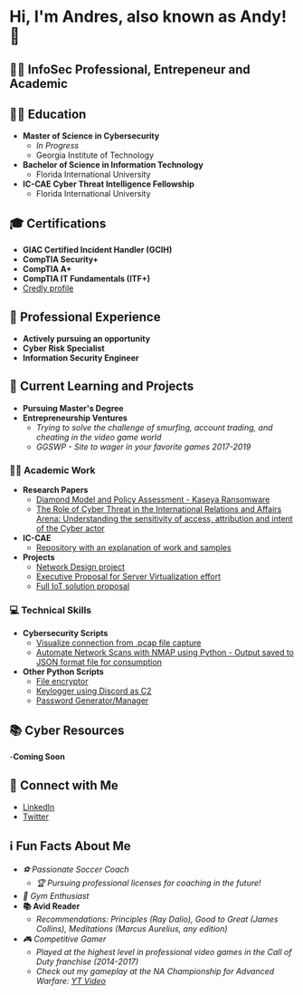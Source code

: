 <h1>Hi, I'm Andres, also known as Andy! 👋 </h1>

<h2>👨‍💻 InfoSec Professional, Entrepeneur and Academic </h2>

## 👨‍🎓 Education
- **Master of Science in Cybersecurity**
  - *In Progress*
  - Georgia Institute of Technology
- **Bachelor of Science in Information Technology**
  - Florida International University
- **IC-CAE Cyber Threat Intelligence Fellowship**
  - Florida International University

## 🎓 Certifications
- **GIAC Certified Incident Handler (GCIH)**
- **CompTIA Security+**
- **CompTIA A+**
- **CompTIA IT Fundamentals (ITF+)**
- [Credly profile](https://www.credly.com/users/andres-alvarez.173c1f7c/badges)

## 💼 Professional Experience
- **Actively pursuing an opportunity** 
- **Cyber Risk Specialist** 
- **Information Security Engineer**

## 🌱 Current Learning and Projects
- **Pursuing Master's Degree** 
- **Entrepreneurship Ventures**
  - *Trying to solve the challenge of smurfing, account trading, and cheating in the video game world*
  - *GGSWP - Site to wager in your favorite games 2017-2019*

### 👨‍🎓 Academic Work
- **Research Papers**
  - [Diamond Model and Policy Assessment - Kaseya Ransomware](https://github.com/Andresa1897/AcademicPapers/blob/main/Diamond%20model%20and%20Policy%20assessment%20-%20Kaseya%20Ransomware.pdf)
  - [The Role of Cyber Threat in the International Relations and Affairs Arena: Understanding the sensitivity of access, attribution and intent of the Cyber actor](https://github.com/Andresa1897/AcademicPapers/blob/main/The%20Role%20of%20Cyber%20Threat%20in%20the%20International%20Relations%20and%20Affairs%20Arena.pdf)
- **IC-CAE**
  - [Repository with an explanation of work and samples](https://github.com/Andresa1897/IC-CAE)
- **Projects**
  - [Network Design project](https://github.com/Andresa1897/NetworkDesignProject)
  - [Executive Proposal for Server Virtualization effort](https://github.com/Andresa1897/ExecutiveProposal)
  - [Full IoT solution proposal](https://github.com/Andresa1897/IoTProductProposal)

### 💻 Technical Skills
- **Cybersecurity Scripts**
  - [Visualize connection from .pcap file capture](https://github.com/Andresa1897/PcapFileCaptureVisualization)
  - [Automate Network Scans with NMAP using Python - Output saved to JSON format file for consumption](https://github.com/Andresa1897/AutomatedNetworkScansNMAP)
- **Other Python Scripts**
  - [File encryptor](https://github.com/Andresa1897/FileEncryptor)
  - [Keylogger using Discord as C2](https://github.com/Andresa1897/KeyloggerWithDiscordAsC2)
  - [Password Generator/Manager](https://github.com/Andresa1897/PasswordManager-Vault)
 
## 📚 Cyber Resources
-**Coming Soon**

## 🔗 Connect with Me
- [LinkedIn](https://www.linkedin.com/in/andres-alvarez-92a931145/)
- [Twitter](https://twitter.com/TheRealPapiAndy)

## ℹ️ Fun Facts About Me
- *⚽ Passionate Soccer Coach*
  - *🏆 Pursuing professional licenses for coaching in the future!*
- *💪 Gym Enthusiast*
- **📚 Avid Reader**
  - *Recommendations: Principles (Ray Dalio), Good to Great (James Collins), Meditations (Marcus Aurelius, any edition)*
- *🎮 Competitive Gamer*
  - *Played at the highest level in professional video games in the Call of Duty franchise (2014-2017)*
  - *Check out my gameplay at the NA Championship for Advanced Warfare: [YT Video](https://www.youtube.com/watch?v=ewTRlgSEv7w)*
